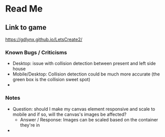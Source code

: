 # Read Me

## Link to game
https://gdlynx.github.io/LetsCreate2/

### Known Bugs / Criticisms
* Desktop: issue with collision detection between present and left side house
* Mobile/Desktop: Collision detection could be much more accurate (the green box is the collision sweet spot)
*

### Notes  
* Question: should I make my canvas element responsive and scale to mobile and if so,  will the canvas's images be affected?
    * Answer / Response: Images can be scaled based on the container they're in
*
